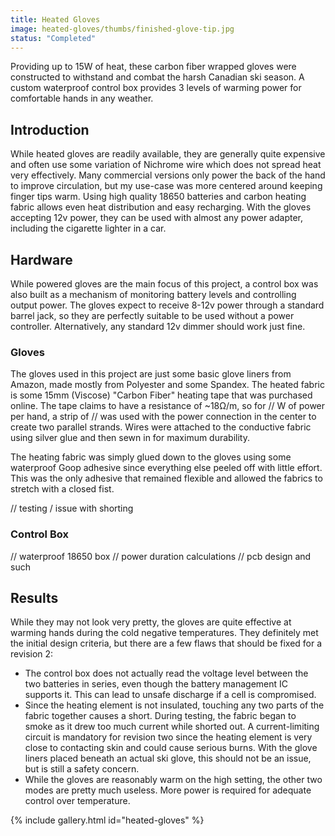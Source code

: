 ```yaml
---
title: Heated Gloves
image: heated-gloves/thumbs/finished-glove-tip.jpg
status: "Completed"
---
```


Providing up to 15W of heat, these carbon fiber wrapped gloves were constructed to withstand and combat the harsh Canadian ski season.  A custom waterproof control box provides 3 levels of warming power for comfortable hands in any weather.<!-- more -->

## Introduction ##
While heated gloves are readily available, they are generally quite expensive and often use some variation of Nichrome wire which does not spread heat very effectively.  Many commercial versions only power the back of the hand to improve circulation, but my use-case was more centered around keeping finger tips warm.  Using high quality 18650 batteries and carbon heating fabric allows even heat distribution and easy recharging.  With the gloves accepting 12v power, they can be used with almost any power adapter, including the cigarette lighter in a car.

## Hardware ##
While powered gloves are the main focus of this project, a control box was also built as a mechanism of monitoring battery levels and controlling output power.  The gloves expect to receive 8-12v power through a standard barrel jack, so they are perfectly suitable to be used without a power controller.  Alternatively, any standard 12v dimmer should work just fine.

### Gloves ###
The gloves used in this project are just some basic glove liners from Amazon, made mostly from Polyester and some Spandex.  The heated fabric is some 15mm (Viscose) "Carbon Fiber" heating tape that was purchased online.  The tape claims to have a resistance of ~18Ω/m, so for
//
W of power per hand, a strip of 
//
was used with the power connection in the center to create two parallel strands.  Wires were attached to the conductive fabric using silver glue and then sewn in for maximum durability.

The heating fabric was simply glued down to the gloves using some waterproof Goop adhesive since everything else peeled off with little effort.  This was the only adhesive that remained flexible and allowed the fabrics to stretch with a closed fist.

// testing / issue with shorting

### Control Box ###
// waterproof 18650 box
// power duration calculations
// pcb design and such

## Results ##
While they may not look very pretty, the gloves are quite effective at warming hands during the cold negative temperatures.  They definitely met the initial design criteria, but there are a few flaws that should be fixed for a revision 2:
* The control box does not actually read the voltage level between the two batteries in series, even though the battery management IC supports it.  This can lead to unsafe discharge if a cell is compromised.
* Since the heating element is not insulated, touching any two parts of the fabric together causes a short.  During testing, the fabric began to smoke as it drew too much current while shorted out.  A current-limiting circuit is mandatory for revision two since the heating element is very close to contacting skin and could cause serious burns.  With the glove liners placed beneath an actual ski glove, this should not be an issue, but is still a safety concern.
* While the gloves are reasonably warm on the high setting, the other two modes are pretty much useless.  More power is required for adequate control over temperature.

{% include gallery.html id="heated-gloves" %}